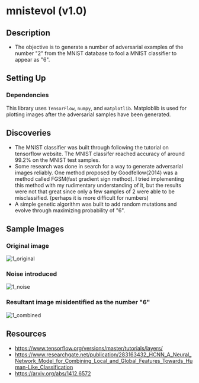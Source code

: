 
# mnistevol (v1.0)
## Description 
* The objective is to generate a number of adversarial examples of the number "2" from the MNIST database to fool a MNIST classifier to appear as "6".
  
## Setting Up

### Dependencies
This library uses `TensorFlow`, `numpy`, and `matplotlib`. Matploblib is used for plotting images after the adversarial samples have been generated.

##  Discoveries
* The MNIST classifier was built through following the tutorial on tensorflow website. The MNIST classifer reached accuracy of around 99.2% on the MNIST test samples.
* Some research was done in search for a way to generate adversarial images reliably. One method proposed by Goodfellow(2014) was a method called FGSM(fast gradient sign method). I tried implementing this method with my rudimentary understanding of it, but the results were not that great since only a few samples of 2 were able to be misclassified. (perhaps it is more difficult for numbers)
* A simple genetic algorithm was built to add random mutations and evolve through maximizing probability of "6".

## Sample Images

### Original image
![1_original](https://cloud.githubusercontent.com/assets/20020087/24436653/b70a8368-140a-11e7-82b3-d59ef07f9698.png)

### Noise introduced
![1_noise](https://cloud.githubusercontent.com/assets/20020087/24436630/9a07125e-140a-11e7-80d7-d343cf90045b.png)

### Resultant image misidentified as the number "6"
![1_combined](https://cloud.githubusercontent.com/assets/20020087/24436635/9cc2c59c-140a-11e7-821b-839a4ff0d1d5.png)

## Resources
* https://www.tensorflow.org/versions/master/tutorials/layers/
* https://www.researchgate.net/publication/283163432_HCNN_A_Neural_Network_Model_for_Combining_Local_and_Global_Features_Towards_Human-Like_Classification
* https://arxiv.org/abs/1412.6572
